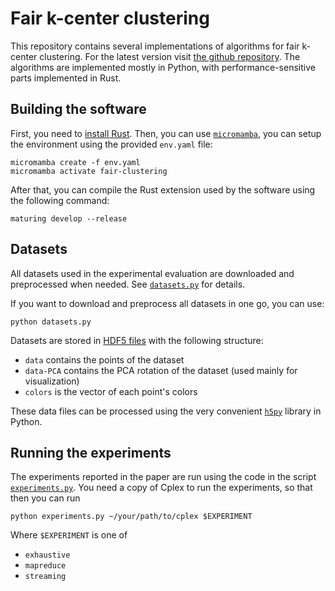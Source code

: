 # Fair k-center clustering

This repository contains several implementations of algorithms for fair k-center clustering.
For the latest version visit [the github repository](https://github.com/Cecca/fair-clustering).
The algorithms are implemented mostly in Python, with performance-sensitive parts implemented in Rust.

## Building the software

First, you need to [install Rust](https://rustup.rs/). 
Then, you can use [`micromamba`](https://mamba.readthedocs.io/en/latest/user_guide/micromamba.html), 
you can setup the environment using the provided `env.yaml` file:

```
micromamba create -f env.yaml
micromamba activate fair-clustering
```

After that, you can compile the Rust extension used by the software using the following command:

```
maturing develop --release
```

## Datasets

All datasets used in the experimental evaluation are downloaded and preprocessed
when needed. See [`datasets.py`](https://github.com/Cecca/fair-clustering/blob/main/datasets.py)
for details.

If you want to download and preprocess all datasets in one go, you can use:

```
python datasets.py
```

Datasets are stored in [HDF5 files](https://www.hdfgroup.org/solutions/hdf5/) with the following structure:

- `data` contains the points of the dataset
- `data-PCA` contains the PCA rotation of the dataset (used mainly for visualization)
- `colors` is the vector of each point's colors

These data files can be processed using the very convenient [`h5py`](https://www.h5py.org/) library in Python.

## Running the experiments

The experiments reported in the paper are run using the code in the script [`experiments.py`](https://github.com/Cecca/fair-clustering/blob/main/experiments.py).
You need a copy of Cplex to run the experiments, so that then you can run

```
python experiments.py ~/your/path/to/cplex $EXPERIMENT
```

Where `$EXPERIMENT` is one of

- `exhaustive`
- `mapreduce`
- `streaming`

